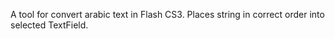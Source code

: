 A tool for convert arabic text in Flash CS3. Places string in correct order into selected TextField.